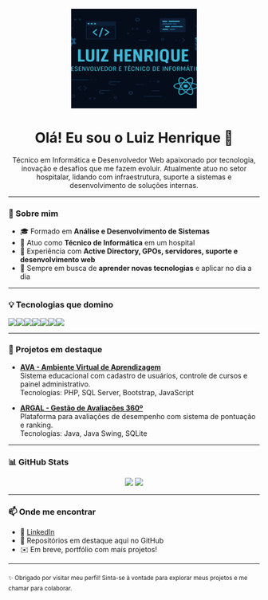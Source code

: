 <!-- Banner no topo -->
<p align="center">
<img src="./banner-luiz.png" alt="Banner Luiz Henrique" height="200" width="50%" />



</p>

<h1 align="center">Olá! Eu sou o Luiz Henrique 👋</h1>

<p align="center">
Técnico em Informática e Desenvolvedor Web apaixonado por tecnologia, inovação e desafios que me fazem evoluir.  
Atualmente atuo no setor hospitalar, lidando com infraestrutura, suporte a sistemas e desenvolvimento de soluções internas.
</p>

---

### 🧠 Sobre mim

- 🎓 Formado em **Análise e Desenvolvimento de Sistemas**  
- 🏥 Atuo como **Técnico de Informática** em um hospital  
- 🔧 Experiência com **Active Directory, GPOs, servidores, suporte e desenvolvimento web**  
- 🚀 Sempre em busca de **aprender novas tecnologias** e aplicar no dia a dia  

---

### 💡 Tecnologias que domino

<div style="display: flex; flex-wrap: wrap;">
  <img src="https://img.shields.io/badge/HTML5-E34F26?style=for-the-badge&logo=html5&logoColor=white"/>
  <img src="https://img.shields.io/badge/CSS3-1572B6?style=for-the-badge&logo=css3&logoColor=white"/>
  <img src="https://img.shields.io/badge/JavaScript-F7DF1E?style=for-the-badge&logo=javascript&logoColor=black"/>
  <img src="https://img.shields.io/badge/PHP-777BB4?style=for-the-badge&logo=php&logoColor=white"/>
  <img src="https://img.shields.io/badge/REACT-20232A?style=for-the-badge&logo=react&logoColor=61DAFB"/>
  <img src="https://img.shields.io/badge/SQL%20Server-CC2927?style=for-the-badge&logo=microsoft%20sql%20server&logoColor=white"/>
  <img src="https://img.shields.io/badge/GIT-F05032?style=for-the-badge&logo=git&logoColor=white"/>
</div>

---

### 📌 Projetos em destaque

- [**AVA - Ambiente Virtual de Aprendizagem**](https://github.com/luizmorais12/AVA)  
  Sistema educacional com cadastro de usuários, controle de cursos e painel administrativo.  
  Tecnologias: PHP, SQL Server, Bootstrap, JavaScript

- [**ARGAL - Gestão de Avaliações 360º**](https://github.com/luizmorais12/ARGAL)  
  Plataforma para avaliações de desempenho com sistema de pontuação e ranking.  
  Tecnologias: Java, Java Swing, SQLite

---

### 📊 GitHub Stats

<div align="center">
  <img height="160em" src="https://github-readme-stats.vercel.app/api?username=luizmorais12&show_icons=true&theme=transparent&hide_border=true"/>
  <img height="160em" src="https://github-readme-stats.vercel.app/api/top-langs/?username=luizmorais12&layout=compact&theme=transparent&hide_border=true"/>
</div>

---

### 📫 Onde me encontrar

- 💼 [LinkedIn](https://www.linkedin.com/in/luiz-henrique-981977205)
- 📂 Repositórios em destaque aqui no GitHub  
- ✉️ Em breve, portfólio com mais projetos!

---

<sub>✨ Obrigado por visitar meu perfil! Sinta-se à vontade para explorar meus projetos e me chamar para colaborar.</sub>
